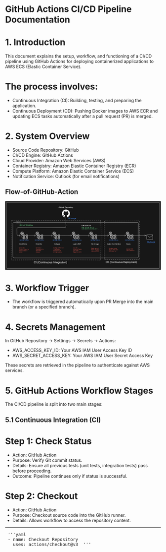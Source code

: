 # GitHub Actions CI/CD Pipeline Documentation
# 1. Introduction
This document explains the setup, workflow, and functioning of a CI/CD pipeline using GitHub Actions for deploying containerized applications to AWS ECS (Elastic Container Service).
# The process involves:
  * Continuous Integration (CI): Building, testing, and preparing the application.
  * Continuous Deployment (CD): Pushing Docker images to AWS ECR and updating ECS tasks automatically after a pull request (PR) is merged.
# 2. System Overview
  * Source Code Repository: GitHub
  * CI/CD Engine: GitHub Actions
  * Cloud Provider: Amazon Web Services (AWS)
  * Container Registry: Amazon Elastic Container Registry (ECR)
  * Compute Platform: Amazon Elastic Container Service (ECS)
  * Notification Service: Outlook (for email notifications)

## Flow-of-GitHub-Action
![Flow of GitHub Action Diagram](Flow-of-GitHub-Actions.png) 
# 3. Workflow Trigger
  * The workflow is triggered automatically upon PR Merge into the main branch (or a specified branch).
   
# 4. Secrets Management
In GitHub Repository → Settings → Secrets → Actions:

* AWS_ACCESS_KEY_ID: Your AWS IAM User Access Key ID
* AWS_SECRET_ACCESS_KEY: Your AWS IAM User Secret Access Key

These secrets are retrieved in the pipeline to authenticate against AWS services.

# 5. GitHub Actions Workflow Stages
 The CI/CD pipeline is split into two main stages:
 ## 5.1 Continuous Integration (CI)
 
 # Step 1: Check Status
  *  Action: GitHub Action
  *  Purpose: Verify Git commit status.
  *  Details: Ensure all previous tests (unit tests, integration tests) pass before proceeding.
  *  Outcome: Pipeline continues only if status is successful.
    
 # Step 2: Checkout
  * Action: GitHub Action
 * Purpose: Checkout source code into the GitHub runner.
 * Details: Allows workflow to access the repository content.
   
---
<pre> '''yaml 
 - name: Checkout Repository
   uses: actions/checkout@v3  ''' </pre>


